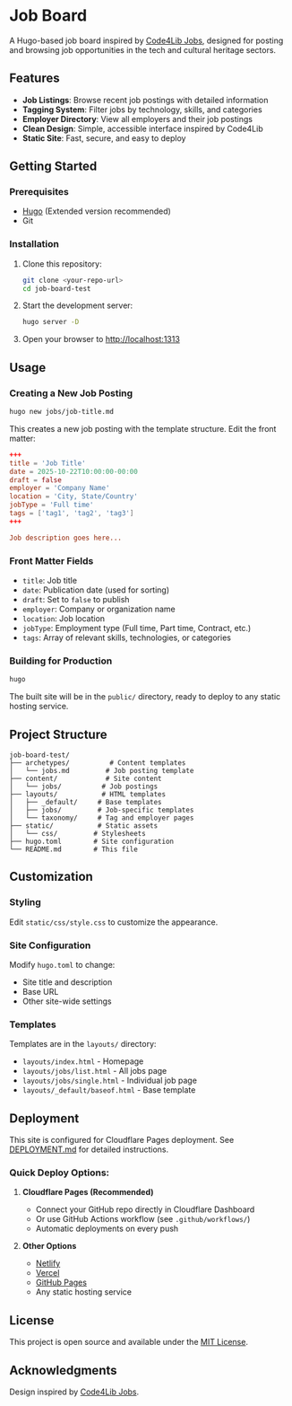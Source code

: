 # Job Board

A Hugo-based job board inspired by [Code4Lib Jobs](https://jobs.code4lib.org/), designed for posting and browsing job opportunities in the tech and cultural heritage sectors.

## Features

- **Job Listings**: Browse recent job postings with detailed information
- **Tagging System**: Filter jobs by technology, skills, and categories
- **Employer Directory**: View all employers and their job postings
- **Clean Design**: Simple, accessible interface inspired by Code4Lib
- **Static Site**: Fast, secure, and easy to deploy

## Getting Started

### Prerequisites

- [Hugo](https://gohugo.io/installation/) (Extended version recommended)
- Git

### Installation

1. Clone this repository:
   ```bash
   git clone <your-repo-url>
   cd job-board-test
   ```

2. Start the development server:
   ```bash
   hugo server -D
   ```

3. Open your browser to [http://localhost:1313](http://localhost:1313)

## Usage

### Creating a New Job Posting

```bash
hugo new jobs/job-title.md
```

This creates a new job posting with the template structure. Edit the front matter:

```toml
+++
title = 'Job Title'
date = 2025-10-22T10:00:00-00:00
draft = false
employer = 'Company Name'
location = 'City, State/Country'
jobType = 'Full time'
tags = ['tag1', 'tag2', 'tag3']
+++

Job description goes here...
```

### Front Matter Fields

- `title`: Job title
- `date`: Publication date (used for sorting)
- `draft`: Set to `false` to publish
- `employer`: Company or organization name
- `location`: Job location
- `jobType`: Employment type (Full time, Part time, Contract, etc.)
- `tags`: Array of relevant skills, technologies, or categories

### Building for Production

```bash
hugo
```

The built site will be in the `public/` directory, ready to deploy to any static hosting service.

## Project Structure

```
job-board-test/
├── archetypes/          # Content templates
│   └── jobs.md         # Job posting template
├── content/            # Site content
│   └── jobs/          # Job postings
├── layouts/           # HTML templates
│   ├── _default/     # Base templates
│   ├── jobs/         # Job-specific templates
│   └── taxonomy/     # Tag and employer pages
├── static/           # Static assets
│   └── css/         # Stylesheets
├── hugo.toml        # Site configuration
└── README.md        # This file
```

## Customization

### Styling

Edit `static/css/style.css` to customize the appearance.

### Site Configuration

Modify `hugo.toml` to change:
- Site title and description
- Base URL
- Other site-wide settings

### Templates

Templates are in the `layouts/` directory:
- `layouts/index.html` - Homepage
- `layouts/jobs/list.html` - All jobs page
- `layouts/jobs/single.html` - Individual job page
- `layouts/_default/baseof.html` - Base template

## Deployment

This site is configured for Cloudflare Pages deployment. See [DEPLOYMENT.md](DEPLOYMENT.md) for detailed instructions.

### Quick Deploy Options:

1. **Cloudflare Pages (Recommended)**
   - Connect your GitHub repo directly in Cloudflare Dashboard
   - Or use GitHub Actions workflow (see `.github/workflows/`)
   - Automatic deployments on every push

2. **Other Options**
   - [Netlify](https://www.netlify.com/)
   - [Vercel](https://vercel.com/)
   - [GitHub Pages](https://pages.github.com/)
   - Any static hosting service

## License

This project is open source and available under the [MIT License](LICENSE).

## Acknowledgments

Design inspired by [Code4Lib Jobs](https://jobs.code4lib.org/).

